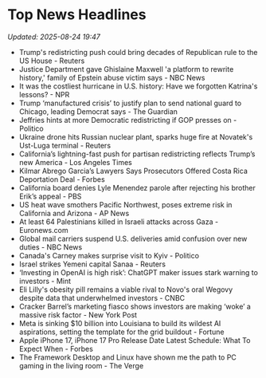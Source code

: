 # Top News Headlines

_Updated: 2025-08-24 19:47_

- Trump's redistricting push could bring decades of Republican rule to the US House - Reuters
- Justice Department gave Ghislaine Maxwell 'a platform to rewrite history,' family of Epstein abuse victim says - NBC News
- It was the costliest hurricane in U.S. history: Have we forgotten Katrina's lessons? - NPR
- Trump ‘manufactured crisis’ to justify plan to send national guard to Chicago, leading Democrat says - The Guardian
- Jeffries hints at more Democratic redistricting if GOP presses on - Politico
- Ukraine drone hits Russian nuclear plant, sparks huge fire at Novatek's Ust-Luga terminal - Reuters
- California’s lightning-fast push for partisan redistricting reflects Trump’s new America - Los Angeles Times
- Kilmar Abrego Garcia’s Lawyers Says Prosecutors Offered Costa Rica Deportation Deal - Forbes
- California board denies Lyle Menendez parole after rejecting his brother Erik’s appeal - PBS
- US heat wave smothers Pacific Northwest, poses extreme risk in California and Arizona - AP News
- At least 64 Palestinians killed in Israeli attacks across Gaza - Euronews.com
- Global mail carriers suspend U.S. deliveries amid confusion over new duties - NBC News
- Canada's Carney makes surprise visit to Kyiv - Politico
- Israel strikes Yemeni capital Sanaa - Reuters
- ‘Investing in OpenAI is high risk’: ChatGPT maker issues stark warning to investors - Mint
- Eli Lilly's obesity pill remains a viable rival to Novo's oral Wegovy despite data that underwhelmed investors - CNBC
- Cracker Barrel’s marketing fiasco shows investors are making ‘woke’ a massive risk factor - New York Post
- Meta is sinking $10 billion into Louisiana to build its wildest AI aspirations, setting the template for the grid buildout - Fortune
- Apple iPhone 17, iPhone 17 Pro Release Date Latest Schedule: What To Expect When - Forbes
- The Framework Desktop and Linux have shown me the path to PC gaming in the living room - The Verge